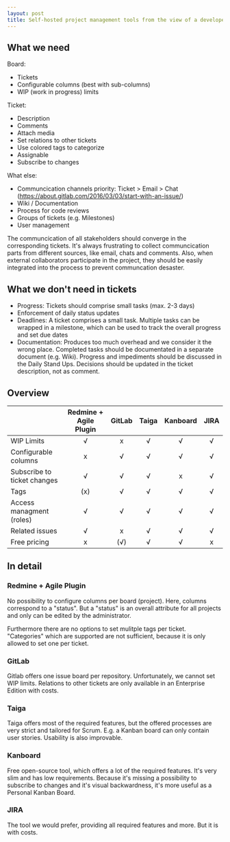 ```yaml
---
layout: post
title: Self-hosted project management tools from the view of a developer
---
```


## What we need

Board:
- Tickets
- Configurable columns (best with sub-columns)
- WIP (work in progress) limits

Ticket:
- Description
- Comments
- Attach media
- Set relations to other tickets
- Use colored tags to categorize
- Assignable
- Subscribe to changes

What else:
- Communcication channels priority: Ticket > Email > Chat
(https://about.gitlab.com/2016/03/03/start-with-an-issue/)
- Wiki / Documentation
- Process for code reviews
- Groups of tickets (e.g. Milestones)
- User management

The communcication of all stakeholders should converge in the corresponding tickets.
It's always frustrating to collect communcication parts from different sources, like
email, chats and comments. Also, when external collaborators participate in the project, they should be easily
integrated into the process to prevent communcation desaster.

## What we don't need in tickets

- Progress: Tickets should comprise small tasks (max. 2-3 days)
- Enforcement of daily status updates
- Deadlines: A ticket comprises a small task. Multiple tasks can be wrapped in a milestone,
which can be used to track the overall progress and set due dates
- Documentation: Produces too much overhead and we consider it the wrong place. Completed tasks should be
documentated in a separate document (e.g. Wiki). Progress and impediments should be discussed in the Daily Stand Ups.
Decisions should be updated in the ticket description, not as comment.

## Overview

|                               | Redmine + Agile Plugin      | GitLab| Taiga | Kanboard  | JIRA  |
| ----------------------------- |:---------------------------:|:-----:|:-----:|:---------:|:-----:|
| WIP Limits                    | √                           | x     | √     | √         | √     |
| Configurable columns          | x                           | √     | √     | √         | √     |
| Subscribe to ticket changes   | √                           | √     | √     | x         | √     |
| Tags                          | (x)                         | √     | √     | √         | √     |
| Access managment (roles)      | √                           | √     | √     | √         | √     |
| Related issues                | √                           | x     | √     | √         | √     |
| Free pricing                  | x                           | (√)   | √     | √         | x     |

## In detail

### Redmine + Agile Plugin

No possibility to configure columns per board (project). Here, columns correspond to
a "status". But a "status" is an overall attribute for all projects and only can be edited by the
administrator.

Furthermore there are no options to set mulitple tags per ticket. "Categories" which are supported are not
sufficient, because it is only allowed to set one per ticket.

### GitLab

Gitlab offers one issue board per repository. Unfortunately, we cannot set WIP limits.
Relations to other tickets are only available in an Enterprise Edition with costs.

### Taiga

Taiga offers most of the required features, but the offered processes are very strict and tailored for Scrum.
E.g. a Kanban board can only contain user stories. Usability is also improvable.

### Kanboard

Free open-source tool, which offers a lot of the required features. It's very slim and has low requirements.
Because it's missing a possibility to subscribe to changes and it's visual backwardness, it's more useful as a
Personal Kanban Board.

### JIRA

The tool we would prefer, providing all required features and more. But it is with costs.
